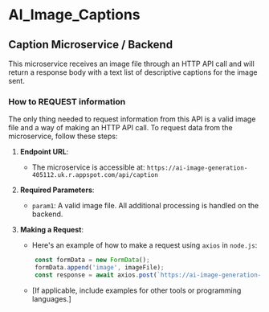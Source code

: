 # AI_Image_Captions

## Caption Microservice / Backend 
This microservice receives an image file through an HTTP API call and will return a response body with a text list of descriptive captions for the image sent.

### How to REQUEST information
The only thing needed to request information from this API is a valid image file and a way of making an HTTP API call.
To request data from the microservice, follow these steps:

1. **Endpoint URL**: 
   - The microservice is accessible at: `https://ai-image-generation-405112.uk.r.appspot.com/api/caption` 
2. **Required Parameters**:
   - `param1`: A valid image file. All additional processing is handled on the backend. 
3. **Making a Request**:
   - Here's an example of how to make a request using `axios` in `node.js`:

    ```javascript
        const formData = new FormData();
        formData.append('image', imageFile);
        const response = await axios.post(`https://ai-image-generation-405112.uk.r.appspot.com/api/caption`, formData);
    ```

   - [If applicable, include examples for other tools or programming languages.]

